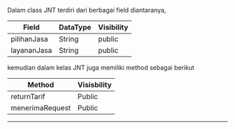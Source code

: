 Dalam class JNT terdiri dari berbagai field diantaranya,

| Field  | DataType | Visibility
| ----- | --- | --- | 
| pilihanJasa  |String  |public
| layananJasa |String   |public

kemudian dalam kelas JNT juga memiliki method sebagai berikut

| Method  | Visisbility 
| ----- | --- |  
| returnTarif   |Public  
| menerimaRequest |Public 

---


